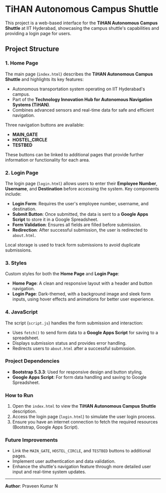# TiHAN Autonomous Campus Shuttle

This project is a web-based interface for the **TiHAN Autonomous Campus Shuttle** at IIT Hyderabad, showcasing the campus shuttle's capabilities and providing a login page for users.

## Project Structure

### 1. **Home Page**
The main page (`index.html`) describes the **TiHAN Autonomous Campus Shuttle** and highlights its key features:
- Autonomous transportation system operating on IIT Hyderabad's campus.
- Part of the **Technology Innovation Hub for Autonomous Navigation Systems (TiHAN)**.
- Combines advanced sensors and real-time data for safe and efficient navigation.

Three navigation buttons are available:
- **MAIN_GATE**
- **HOSTEL_CIRCLE**
- **TESTBED**

These buttons can be linked to additional pages that provide further information or functionality for each area.

### 2. **Login Page**
The login page (`login.html`) allows users to enter their **Employee Number**, **Username**, and **Destination** before accessing the system. Key components include:
- **Login Form**: Requires the user's employee number, username, and destination.
- **Submit Button**: Once submitted, the data is sent to a **Google Apps Script** to store it in a Google Spreadsheet.
- **Form Validation**: Ensures all fields are filled before submission.
- **Redirection**: After successful submission, the user is redirected to `about.html`.
  
Local storage is used to track form submissions to avoid duplicate submissions.

### 3. **Styles**
Custom styles for both the **Home Page** and **Login Page**:
- **Home Page**: A clean and responsive layout with a header and button navigation.
- **Login Page**: Dark-themed, with a background image and sleek form inputs, using hover effects and animations for better user experience.

### 4. **JavaScript**
The script (`script.js`) handles the form submission and interaction:
- Uses `fetch()` to send form data to a **Google Apps Script** for saving to a spreadsheet.
- Displays submission status and provides error handling.
- Redirects users to `about.html` after a successful submission.

### Project Dependencies
- **Bootstrap 5.3.3**: Used for responsive design and button styling.
- **Google Apps Script**: For form data handling and saving to Google Spreadsheet.

### How to Run
1. Open the `index.html` to view the **TiHAN Autonomous Campus Shuttle** description.
2. Access the login page (`login.html`) to simulate the user login process.
3. Ensure you have an internet connection to fetch the required resources (Bootstrap, Google Apps Script).

### Future Improvements
- Link the `MAIN_GATE`, `HOSTEL_CIRCLE`, and `TESTBED` buttons to additional pages.
- Implement user authentication and data validation.
- Enhance the shuttle's navigation feature through more detailed user input and real-time system updates.

---

**Author**: Praveen Kumar N
